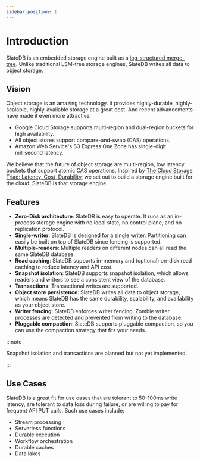 ```yaml
---
sidebar_position: 1
---
```


# Introduction

SlateDB is an embedded storage engine built as a [log-structured merge-tree](https://en.wikipedia.org/wiki/Log-structured_merge-tree). Unlike traditional LSM-tree storage engines, SlateDB writes all data to object storage.

## Vision

Object storage is an amazing technology. It provides highly-durable, highly-scalable, highly-available storage at a great cost. And recent advancements have made it even more attractive:

* Google Cloud Storage supports multi-region and dual-region buckets for high availability.
* All object stores support compare-and-swap (CAS) operations.
* Amazon Web Service's S3 Express One Zone has single-digit millisecond latency.

We believe that the future of object storage are multi-region, low latency buckets that support atomic CAS operations. Inspired by [The Cloud Storage Triad: Latency, Cost, Durability](https://materializedview.io/p/cloud-storage-triad-latency-cost-durability), we set out to build a storage engine built for the cloud. SlateDB is that storage engine.

## Features

* **Zero-Disk architecture**: SlateDB is easy to operate. It runs as an in-process storage engine with no local state, no control plane, and no replication protocol.
* **Single-writer**: SlateDB is designed for a single writer. Partitioning can easily be built on top of SlateDB since fencing is supported.
* **Multiple-readers**: Multiple readers on different nodes can all read the same SlateDB database.
* **Read caching**: SlateDB supports in-memory and (optional) on-disk read caching to reduce latency and API cost.
* **Snapshot isolation**: SlateDB supports snapshot isolation, which allows readers and writers to see a consistent view of the database.
* **Transactions**: Transactional writes are supported.
* **Object store persistence**: SlateDB writes all data to object storage, which means SlateDB has the same durability, scalability, and availability as your object store.
* **Writer fencing**: SlateDB enforces writer fencing. Zombie writer processes are detected and prevented from writing to the database.
* **Pluggable compaction**: SlateDB supports pluggable compaction, so you can use the compaction strategy that fits your needs.

:::note

Snapshot isolation and transactions are planned but not yet implemented.

:::

## Use Cases

SlateDB is a great fit for use cases that are tolerant to 50-100ms write latency, are tolerant to data loss during failure, or are willing to pay for frequent API PUT calls. Such use cases include:

* Stream processing
* Serverless functions
* Durable execution
* Workflow orchestration
* Durable caches
* Data lakes
